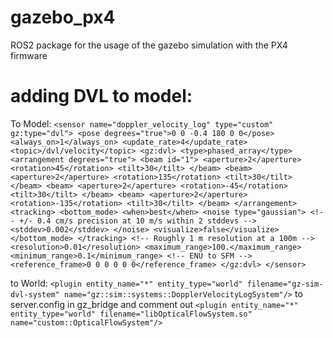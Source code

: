 # gazebo_px4
ROS2 package for the usage of the gazebo simulation with the PX4 firmware







# adding DVL to model:
To Model:
         ```
         <sensor
              name="doppler_velocity_log"
              type="custom" gz:type="dvl">
            <pose degrees="true">0 0 -0.4 180 0 0</pose>
            <always_on>1</always_on>
            <update_rate>4</update_rate>
            <topic>/dvl/velocity</topic>
            <gz:dvl>
              <type>phased_array</type>
              <arrangement degrees="true">
                <beam id="1">
                  <aperture>2</aperture>
                  <rotation>45</rotation>
                  <tilt>30</tilt>
                </beam>
                <beam>
                  <aperture>2</aperture>
                  <rotation>135</rotation>
                  <tilt>30</tilt>
                </beam>
                <beam>
                  <aperture>2</aperture>
                  <rotation>-45</rotation>
                  <tilt>30</tilt>
                </beam>
                <beam>
                  <aperture>2</aperture>
                  <rotation>-135</rotation>
                  <tilt>30</tilt>
                </beam>
              </arrangement>
              <tracking>
                <bottom_mode>
                  <when>best</when>
                  <noise type="gaussian">
                    <!-- +/- 0.4 cm/s precision at 10 m/s within 2 stddevs -->
                    <stddev>0.002</stddev>
                  </noise>
                  <visualize>false</visualize>
                </bottom_mode>
              </tracking>
              <!-- Roughly 1 m resolution at a 100m -->
              <resolution>0.01</resolution>
              <maximum_range>100.</maximum_range>
              <minimum_range>0.1</minimum_range>
              <!-- ENU to SFM -->
              <reference_frame>0 0 0 0 0 0</reference_frame>
            </gz:dvl>
          </sensor>
          ```

to World:
`<plugin entity_name="*" entity_type="world" filename="gz-sim-dvl-system" name="gz::sim::systems::DopplerVelocityLogSystem"/>`
to server.config in gz_bridge
and comment out
`<plugin entity_name="*" entity_type="world" filename="libOpticalFlowSystem.so" name="custom::OpticalFlowSystem"/>`






